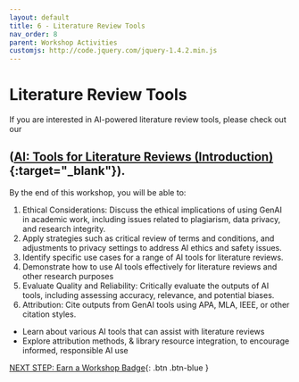 ```yaml
---
layout: default
title: 6 - Literature Review Tools
nav_order: 8
parent: Workshop Activities
customjs: http://code.jquery.com/jquery-1.4.2.min.js
---
```


# Literature Review Tools
If you are interested in AI-powered literature review tools, please check out our
## ([AI: Tools for Literature Reviews (Introduction)](https://uviclibraries.github.io/ai-lit-reviews-intro/1-search-papers.html){:target="_blank"}). 

By the end of this workshop, you will be able to:
1. Ethical Considerations: Discuss the ethical implications of using GenAI in academic work, including issues related to plagiarism, data privacy, and research integrity.
2. Apply strategies such as critical review of terms and conditions, and adjustments to privacy settings to address AI ethics and safety issues.
3. Identify specific use cases for a range of AI tools for literature reviews.
4. Demonstrate how to use AI tools effectively for literature reviews and other research purposes
5. Evaluate Quality and Reliability: Critically evaluate the outputs of AI tools, including assessing accuracy, relevance, and potential biases.
6. Attribution: Cite outputs from GenAI tools using APA, MLA, IEEE, or other citation styles.
- Learn about various AI tools that can assist with literature reviews
- Explore attribution methods, & library resource integration, to encourage informed, responsible AI use


[NEXT STEP: Earn a Workshop Badge](informal-credentials.html){: .btn .btn-blue }

